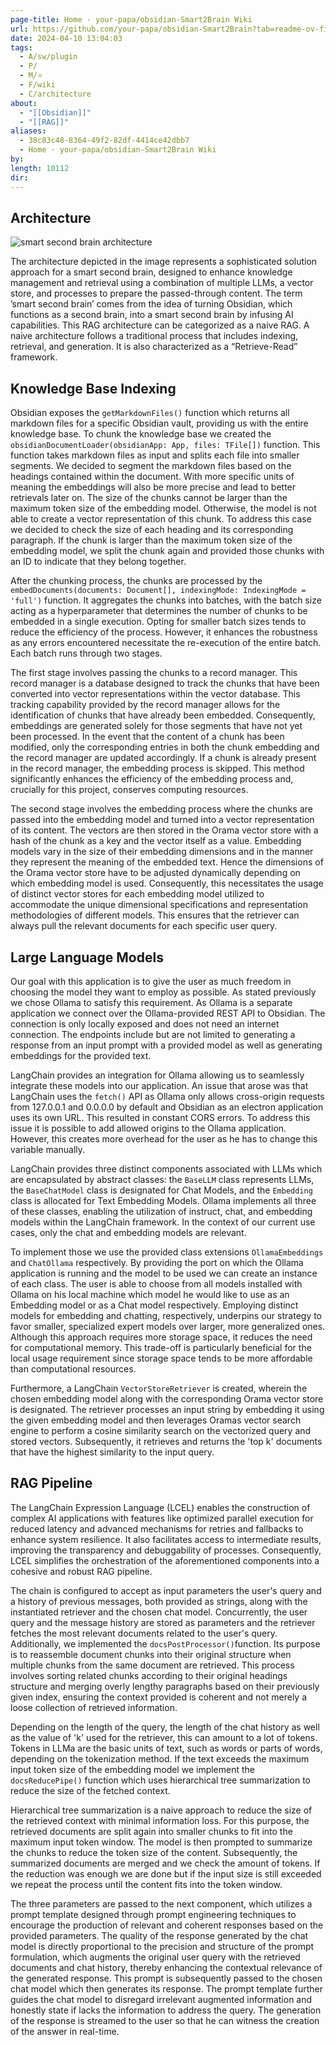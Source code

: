 ```yaml
---
page-title: Home · your-papa/obsidian-Smart2Brain Wiki
url: https://github.com/your-papa/obsidian-Smart2Brain?tab=readme-ov-file
date: 2024-04-10 13:04:03
tags:
  - A/sw/plugin
  - P/
  - M/⭐
  - F/wiki
  - C/architecture
about:
  - "[[Obsidian]]"
  - "[[RAG]]"
aliases:
  - 38c83c48-8364-49f2-82df-4414ce42dbb7
  - Home · your-papa/obsidian-Smart2Brain Wiki
by: 
length: 10112
dir:
---
```


## Architecture

[](https://github.com/your-papa/obsidian-Smart2Brain?tab=readme-ov-file#architecture)

  ![smart second brain architecture](https://github.com/your-papa/obsidian-Smart2Brain/assets/103033288/aa8945d1-dab2-4942-b6d5-6e0a6d3733cc)

The architecture depicted in the image represents a sophisticated solution approach for a smart second brain, designed to enhance knowledge management and retrieval using a combination of multiple LLMs, a vector store, and processes to prepare the passed-through content. The term ’smart second brain’ comes from the idea of turning Obsidian, which functions as a second brain, into a smart second brain by infusing AI capabilities. This RAG architecture can be categorized as a naive RAG. A naive architecture follows a traditional process that includes indexing, retrieval, and generation. It is also characterized as a “Retrieve-Read” framework.

## Knowledge Base Indexing

[](https://github.com/your-papa/obsidian-Smart2Brain?tab=readme-ov-file#knowledge-base-indexing)

Obsidian exposes the `getMarkdownFiles()` function which returns all markdown files for a specific Obsidian vault, providing us with the entire knowledge base. To chunk the knowledge base we created the `obsidianDocumentLoader(obsidianApp: App, files: TFile[])` function. This function takes markdown files as input and splits each file into smaller segments. We decided to segment the markdown files based on the headings contained within the document. With more specific units of meaning the embeddings will also be more precise and lead to better retrievals later on. The size of the chunks cannot be larger than the maximum token size of the embedding model. Otherwise, the model is not able to create a vector representation of this chunk. To address this case we decided to check the size of each heading and its corresponding paragraph. If the chunk is larger than the maximum token size of the embedding model, we split the chunk again and provided those chunks with an ID to indicate that they belong together.

After the chunking process, the chunks are processed by the `embedDocuments(documents: Document[], indexingMode: IndexingMode = 'full')` function. It aggregates the chunks into batches, with the batch size acting as a hyperparameter that determines the number of chunks to be embedded in a single execution. Opting for smaller batch sizes tends to reduce the efficiency of the process. However, it enhances the robustness as any errors encountered necessitate the re-execution of the entire batch. Each batch runs through two stages.

The first stage involves passing the chunks to a record manager. This record manager is a database designed to track the chunks that have been converted into vector representations within the vector database. This tracking capability provided by the record manager allows for the identification of chunks that have already been embedded. Consequently, embeddings are generated solely for those segments that have not yet been processed. In the event that the content of a chunk has been modified, only the corresponding entries in both the chunk embedding and the record manager are updated accordingly. If a chunk is already present in the record manager, the embedding process is skipped. This method significantly enhances the efficiency of the embedding process and, crucially for this project, conserves computing resources.

The second stage involves the embedding process where the chunks are passed into the embedding model and turned into a vector representation of its content. The vectors are then stored in the Orama vector store with a hash of the chunk as a key and the vector itself as a value. Embedding models vary in the size of their embedding dimensions and in the manner they represent the meaning of the embedded text. Hence the dimensions of the Orama vector store have to be adjusted dynamically depending on which embedding model is used. Consequently, this necessitates the usage of distinct vector stores for each embedding model utilized to accommodate the unique dimensional specifications and representation methodologies of different models. This ensures that the retriever can always pull the relevant documents for each specific user query.

## Large Language Models

[](https://github.com/your-papa/obsidian-Smart2Brain?tab=readme-ov-file#large-language-models)

Our goal with this application is to give the user as much freedom in choosing the model they want to employ as possible. As stated previously we chose Ollama to satisfy this requirement. As Ollama is a separate application we connect over the Ollama-provided REST API to Obsidian. The connection is only locally exposed and does not need an internet connection. The endpoints include but are not limited to generating a response from an input prompt with a provided model as well as generating embeddings for the provided text.

LangChain provides an integration for Ollama allowing us to seamlessly integrate these models into our application. An issue that arose was that LangChain uses the `fetch()` API as Ollama only allows cross-origin requests from 127.0.0.1 and 0.0.0.0 by default and Obsidian as an electron application uses its own URL. This resulted in constant CORS errors. To address this issue it is possible to add allowed origins to the Ollama application. However, this creates more overhead for the user as he has to change this variable manually.

LangChain provides three distinct components associated with LLMs which are encapsulated by abstract classes: the `BaseLLM` class represents LLMs, the `BaseChatModel` class is designated for Chat Models, and the `Embedding` class is allocated for Text Embedding Models. Ollama implements all three of these classes, enabling the utilization of instruct, chat, and embedding models within the LangChain framework. In the context of our current use cases, only the chat and embedding models are relevant.

To implement those we use the provided class extensions `OllamaEmbeddings` and `ChatOllama` respectively. By providing the port on which the Ollama application is running and the model to be used we can create an instance of each class. The user is able to choose from all models installed with Ollama on his local machine which model he would like to use as an Embedding model or as a Chat model respectively. Employing distinct models for embedding and chatting, respectively, underpins our strategy to favor smaller, specialized expert models over larger, more generalized ones. Although this approach requires more storage space, it reduces the need for computational memory. This trade-off is particularly beneficial for the local usage requirement since storage space tends to be more affordable than computational resources.

Furthermore, a LangChain `VectorStoreRetriever` is created, wherein the chosen embedding model along with the corresponding Orama vector store is designated. The retriever processes an input string by embedding it using the given embedding model and then leverages Oramas vector search engine to perform a cosine similarity search on the vectorized query and stored vectors. Subsequently, it retrieves and returns the 'top k' documents that have the highest similarity to the input query.

## RAG Pipeline

[](https://github.com/your-papa/obsidian-Smart2Brain?tab=readme-ov-file#rag-pipeline)

The LangChain Expression Language (LCEL) enables the construction of complex AI applications with features like optimized parallel execution for reduced latency and advanced mechanisms for retries and fallbacks to enhance system resilience. It also facilitates access to intermediate results, improving the transparency and debuggability of processes. Consequently, LCEL simplifies the orchestration of the aforementioned components into a cohesive and robust RAG pipeline.

The chain is configured to accept as input parameters the user's query and a history of previous messages, both provided as strings, along with the instantiated retriever and the chosen chat model. Concurrently, the user query and the message history are stored as parameters and the retriever fetches the most relevant documents related to the user's query. Additionally, we implemented the `docsPostProcessor()`function. Its purpose is to reassemble document chunks into their original structure when multiple chunks from the same document are retrieved. This process involves sorting related chunks according to their original headings structure and merging overly lengthy paragraphs based on their previously given index, ensuring the context provided is coherent and not merely a loose collection of retrieved information.

Depending on the length of the query, the length of the chat history as well as the value of 'k' used for the retriever, this can amount to a lot of tokens. Tokens in LLMa are the basic units of text, such as words or parts of words, depending on the tokenization method. If the text exceeds the maximum input token size of the embedding model we implement the `docsReducePipe()` function which uses hierarchical tree summarization to reduce the size of the fetched context.

Hierarchical tree summarization is a naive approach to reduce the size of the retrieved context with minimal information loss. For this purpose, the retrieved documents are split again into smaller chunks to fit into the maximum input token window. The model is then prompted to summarize the chunks to reduce the token size of the content. Subsequently, the summarized documents are merged and we check the amount of tokens. If the reduction was enough we are done but if the input size is still exceeded we repeat the process until the content fits into the token window.

The three parameters are passed to the next component, which utilizes a prompt template designed through prompt engineering techniques to encourage the production of relevant and coherent responses based on the provided parameters. The quality of the response generated by the chat model is directly proportional to the precision and structure of the prompt formulation, which augments the original user query with the retrieved documents and chat history, thereby enhancing the contextual relevance of the generated response. This prompt is subsequently passed to the chosen chat model which then generates its response. The prompt template further guides the chat model to disregard irrelevant augmented information and honestly state if lacks the information to address the query. The generation of the response is streamed to the user so that he can witness the creation of the answer in real-time.